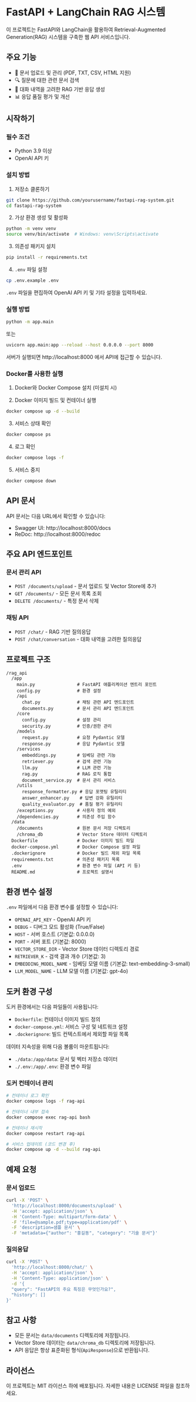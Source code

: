 # FastAPI + LangChain RAG 시스템

이 프로젝트는 FastAPI와 LangChain을 활용하여 Retrieval-Augmented Generation(RAG) 시스템을 구축한 웹 API 서비스입니다.

## 주요 기능

- 📝 문서 업로드 및 관리 (PDF, TXT, CSV, HTML 지원)
- 🔍 질문에 대한 관련 문서 검색
- 💬 대화 내역을 고려한 RAG 기반 응답 생성
- 📊 응답 품질 평가 및 개선

## 시작하기

### 필수 조건

- Python 3.9 이상
- OpenAI API 키

### 설치 방법

1. 저장소 클론하기

```bash
git clone https://github.com/yourusername/fastapi-rag-system.git
cd fastapi-rag-system
```

2. 가상 환경 생성 및 활성화

```bash
python -m venv venv
source venv/bin/activate  # Windows: venv\Scripts\activate
```

3. 의존성 패키지 설치

```bash
pip install -r requirements.txt
```

4. `.env` 파일 설정

```bash
cp .env.example .env
```

`.env` 파일을 편집하여 OpenAI API 키 및 기타 설정을 입력하세요.

### 실행 방법

```bash
python -m app.main
```

또는

```bash
uvicorn app.main:app --reload --host 0.0.0.0 --port 8000
```

서버가 실행되면 http://localhost:8000 에서 API에 접근할 수 있습니다.

### Docker를 사용한 실행

1. Docker와 Docker Compose 설치 (미설치 시)

2. Docker 이미지 빌드 및 컨테이너 실행

```bash
docker compose up -d --build
```

3. 서비스 상태 확인

```bash
docker compose ps
```

4. 로그 확인

```bash
docker compose logs -f
```

5. 서비스 중지

```bash
docker compose down
```

## API 문서

API 문서는 다음 URL에서 확인할 수 있습니다:

- Swagger UI: http://localhost:8000/docs
- ReDoc: http://localhost:8000/redoc

## 주요 API 엔드포인트

### 문서 관리 API

- `POST /documents/upload` - 문서 업로드 및 Vector Store에 추가
- `GET /documents/` - 모든 문서 목록 조회
- `DELETE /documents/` - 특정 문서 삭제

### 채팅 API

- `POST /chat/` - RAG 기반 질의응답
- `POST /chat/conversation` - 대화 내역을 고려한 질의응답

## 프로젝트 구조

```
/rag_api
  /app
    main.py                # FastAPI 애플리케이션 엔트리 포인트
    config.py              # 환경 설정
    /api
      chat.py              # 채팅 관련 API 엔드포인트
      documents.py         # 문서 관리 API 엔드포인트
    /core
      config.py            # 설정 관리
      security.py          # 인증/권한 관리
    /models
      request.py           # 요청 Pydantic 모델
      response.py          # 응답 Pydantic 모델
    /services
      embeddings.py        # 임베딩 관련 기능
      retriever.py         # 검색 관련 기능
      llm.py               # LLM 관련 기능
      rag.py               # RAG 로직 통합
      document_service.py  # 문서 관리 서비스
    /utils
      response_formatter.py # 응답 포맷팅 유틸리티
      answer_enhancer.py    # 답변 강화 유틸리티
      quality_evaluator.py  # 품질 평가 유틸리티
    /exceptions.py         # 사용자 정의 예외
    /dependencies.py       # 의존성 주입 함수
  /data
    /documents             # 원본 문서 저장 디렉토리
    /chroma_db             # Vector Store 데이터 디렉토리
  Dockerfile               # Docker 이미지 빌드 파일
  docker-compose.yml       # Docker Compose 설정 파일
  .dockerignore            # Docker 빌드 제외 파일 목록
  requirements.txt         # 의존성 패키지 목록
  .env                     # 환경 변수 파일 (API 키 등)
  README.md                # 프로젝트 설명서
```

## 환경 변수 설정

`.env` 파일에서 다음 환경 변수를 설정할 수 있습니다:

- `OPENAI_API_KEY` - OpenAI API 키
- `DEBUG` - 디버그 모드 활성화 (True/False)
- `HOST` - 서버 호스트 (기본값: 0.0.0.0)
- `PORT` - 서버 포트 (기본값: 8000)
- `VECTOR_STORE_DIR` - Vector Store 데이터 디렉토리 경로
- `RETRIEVER_K` - 검색 결과 개수 (기본값: 3)
- `EMBEDDING_MODEL_NAME` - 임베딩 모델 이름 (기본값: text-embedding-3-small)
- `LLM_MODEL_NAME` - LLM 모델 이름 (기본값: gpt-4o)

## 도커 환경 구성

도커 환경에서는 다음 파일들이 사용됩니다:

- `Dockerfile`: 컨테이너 이미지 빌드 정의
- `docker-compose.yml`: 서비스 구성 및 네트워크 설정
- `.dockerignore`: 빌드 컨텍스트에서 제외할 파일 목록

데이터 지속성을 위해 다음 볼륨이 마운트됩니다:
- `./data:/app/data`: 문서 및 벡터 저장소 데이터
- `./.env:/app/.env`: 환경 변수 파일

### 도커 컨테이너 관리

```bash
# 컨테이너 로그 확인
docker compose logs -f rag-api

# 컨테이너 내부 접속
docker compose exec rag-api bash

# 컨테이너 재시작
docker compose restart rag-api

# 서비스 업데이트 (코드 변경 후)
docker compose up -d --build rag-api
```

## 예제 요청

### 문서 업로드

```bash
curl -X 'POST' \
  'http://localhost:8000/documents/upload' \
  -H 'accept: application/json' \
  -H 'Content-Type: multipart/form-data' \
  -F 'file=@sample.pdf;type=application/pdf' \
  -F 'description=샘플 문서' \
  -F 'metadata={"author": "홍길동", "category": "기술 문서"}'
```

### 질의응답

```bash
curl -X 'POST' \
  'http://localhost:8000/chat/' \
  -H 'accept: application/json' \
  -H 'Content-Type: application/json' \
  -d '{
  "query": "FastAPI의 주요 특징은 무엇인가요?",
  "history": []
}'
```

## 참고 사항

- 모든 문서는 `data/documents` 디렉토리에 저장됩니다.
- Vector Store 데이터는 `data/chroma_db` 디렉토리에 저장됩니다.
- API 응답은 항상 표준화된 형식(`ApiResponse`)으로 반환됩니다.

## 라이선스

이 프로젝트는 MIT 라이선스 하에 배포됩니다. 자세한 내용은 LICENSE 파일을 참조하세요.